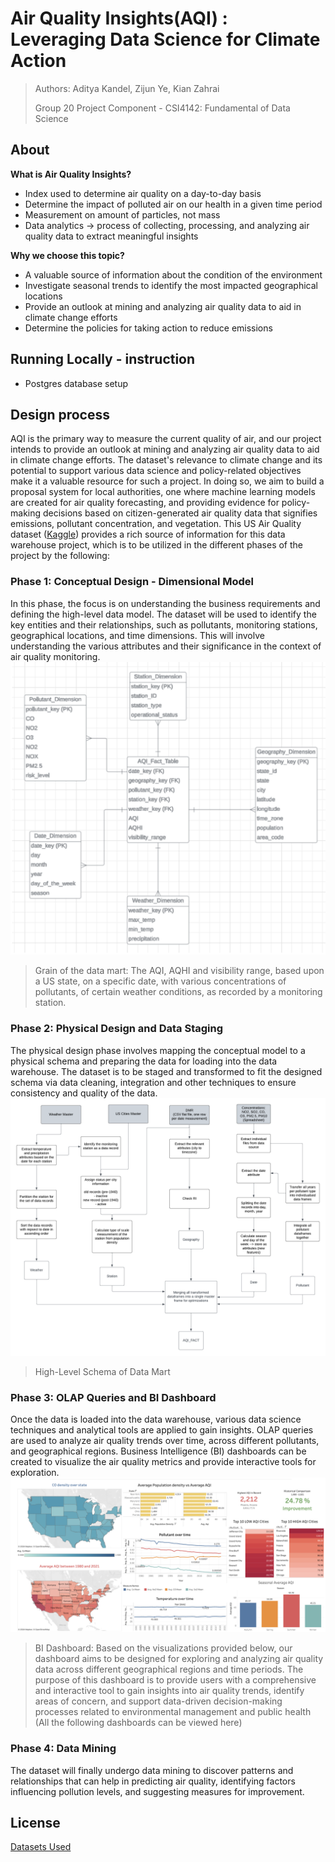 #  Air Quality Insights(AQI) : Leveraging Data Science for Climate Action
> Authors: Aditya Kandel, Zijun Ye, Kian Zahrai
>
> Group 20 Project Component - CSI4142: Fundamental of Data Science

## About 
**What is Air Quality Insights?** 
- Index used to determine air quality on a day-to-day basis
- Determine the impact of polluted air on our health in a given time period
- Measurement on amount of particles, not mass
- Data analytics → process of collecting, processing, and analyzing air quality data to extract meaningful insights

**Why we choose this topic?**
- A valuable source of information about the condition of the environment
- Investigate seasonal trends to identify the most impacted geographical locations
- Provide an outlook at mining and analyzing air quality data to aid in climate change efforts
- Determine the policies for taking action to reduce emissions


## Running Locally - instruction 
- Postgres database setup

## Design process
AQI is the primary way to measure the current quality of air, and our project intends to provide an outlook at mining and analyzing air quality data to aid in climate change efforts. The dataset's relevance to climate change and its potential to support various data science and policy-related objectives make it a valuable resource for such a project. In doing so, we aim to build a proposal system for local authorities, one where machine learning models are created for air quality forecasting, and providing evidence for policy-making decisions based on citizen-generated air quality data that signifies emissions, pollutant concentration, and vegetation. This US Air Quality dataset ([Kaggle](https://www.kaggle.com/datasets/calebreigada/us-air-quality-1980present)) provides a rich source of information for this data warehouse project, which is to be utilized in the different phases of the project by the following:

### Phase 1: Conceptual Design - Dimensional Model
In this phase, the focus is on understanding the business requirements and defining the high-level data model. The dataset will be used to identify the key entities and their relationships, such as pollutants, monitoring stations, geographical locations, and time dimensions. This will involve understanding the various attributes and their significance in the context of air quality monitoring.
![Grain of Data Mart](./resource/data_mart_grain.png)
> Grain of the data mart: The AQI, AQHI and visibility range, based upon a US state, on a specific date, with various concentrations of pollutants, of certain weather conditions, as recorded by a monitoring station.

### Phase 2: Physical Design and Data Staging
The physical design phase involves mapping the conceptual model to a physical schema and preparing the data for loading into the data warehouse. The dataset is to be staged and transformed to fit the designed schema via data cleaning, integration and other techniques to ensure consistency and quality of the data.
![High level schema](./resource/high_level_schema.png)
> High-Level Schema of Data Mart

### Phase 3: OLAP Queries and BI Dashboard
Once the data is loaded into the data warehouse, various data science techniques and analytical tools are applied to gain insights. OLAP queries are used to analyze air quality trends over time, across different pollutants, and geographical regions. Business Intelligence (BI) dashboards can be created to visualize the air quality metrics and provide interactive tools for exploration.
![dashboard](./resource/dashboard.png)
> BI Dashboard: Based on the visualizations provided below, our dashboard aims to be designed for exploring and analyzing air quality data across different geographical regions and time periods. The purpose of this dashboard is to provide users with a comprehensive and interactive tool to gain insights into air quality trends, identify areas of concern, and support data-driven decision-making processes related to environmental management and public health (All the following dashboards can be viewed here)


### Phase 4: Data Mining 
The dataset will finally undergo data mining to discover patterns and relationships that can help in predicting air quality, identifying factors influencing pollution levels, and suggesting measures for improvement.


## License 
[Datasets Used](https://drive.google.com/file/d/1p0F-jHzbMgouGrf6BxgvV328o7KwQNOt/view?usp=sharing)
